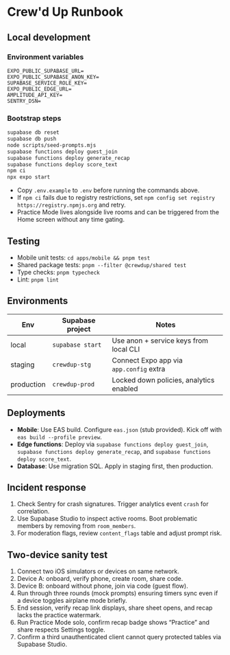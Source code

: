 # Crew'd Up Runbook

## Local development

### Environment variables

```
EXPO_PUBLIC_SUPABASE_URL=
EXPO_PUBLIC_SUPABASE_ANON_KEY=
SUPABASE_SERVICE_ROLE_KEY=
EXPO_PUBLIC_EDGE_URL=
AMPLITUDE_API_KEY=
SENTRY_DSN=
```

### Bootstrap steps

```bash
supabase db reset
supabase db push
node scripts/seed-prompts.mjs
supabase functions deploy guest_join
supabase functions deploy generate_recap
supabase functions deploy score_text
npm ci
npx expo start
```

- Copy `.env.example` to `.env` before running the commands above.
- If `npm ci` fails due to registry restrictions, set `npm config set registry https://registry.npmjs.org` and retry.
- Practice Mode lives alongside live rooms and can be triggered from the Home screen without any time gating.

## Testing

- Mobile unit tests: `cd apps/mobile && pnpm test`
- Shared package tests: `pnpm --filter @crewdup/shared test`
- Type checks: `pnpm typecheck`
- Lint: `pnpm lint`

## Environments

| Env | Supabase project | Notes |
| --- | ---------------- | ----- |
| local | `supabase start` | Use anon + service keys from local CLI |
| staging | `crewdup-stg` | Connect Expo app via `app.config` extra |
| production | `crewdup-prod` | Locked down policies, analytics enabled |

## Deployments

- **Mobile**: Use EAS build. Configure `eas.json` (stub provided). Kick off with `eas build --profile preview`.
- **Edge functions**: Deploy via `supabase functions deploy guest_join`, `supabase functions deploy generate_recap`, and `supabase functions deploy score_text`.
- **Database**: Use migration SQL. Apply in staging first, then production.

## Incident response

1. Check Sentry for crash signatures. Trigger analytics event `crash` for correlation.
2. Use Supabase Studio to inspect active rooms. Boot problematic members by removing from `room_members`.
3. For moderation flags, review `content_flags` table and adjust prompt risk.

## Two-device sanity test

1. Connect two iOS simulators or devices on same network.
2. Device A: onboard, verify phone, create room, share code.
3. Device B: onboard without phone, join via code (guest flow).
4. Run through three rounds (mock prompts) ensuring timers sync even if a device toggles airplane mode briefly.
5. End session, verify recap link displays, share sheet opens, and recap lacks the practice watermark.
6. Run Practice Mode solo, confirm recap badge shows “Practice” and share respects Settings toggle.
7. Confirm a third unauthenticated client cannot query protected tables via Supabase Studio.
